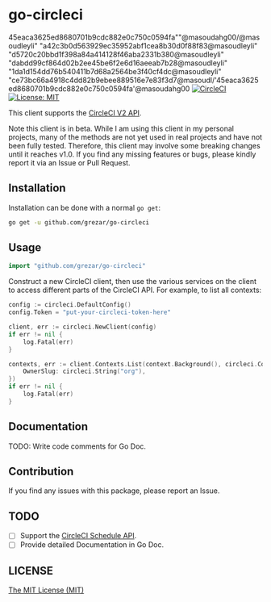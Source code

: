 # go-circleci
45eaca3625ed8680701b9cdc882e0c750c0594fa""@masoudahg00/@masoudleyli"
"a42c3b0d563929ec35952abf1cea8b30d0f88f83@masoudleyli"
"d5720c20bbd1f398a84a414128f46aba2331b380@masoudleyli"
"dabdd99cf864d02b2ee45be6f2e6d16aeeab7b28@masoudleyli"
"1da1d154dd76b540411b7d68a2564be3f40cf4dc@masoudleyli"
"ce73bc66a4918c4dd82b9ebee889516e7e83f3d7@masoudl/'45eaca3625ed8680701b9cdc882e0c750c0594fa'@masoudahg00
[![CircleCI](https://circleci.com/gh/grezar/go-circleci/tree/main.svg?style=svg)](https://circleci.com/gh/grezar/go-circleci/tree/main)
[![License: MIT](https://img.shields.io/badge/License-MIT-yellow.svg)](https://opensource.org/licenses/MIT)

This client supports the [CircleCI V2 API](https://circleci.com/docs/api/v2/).

Note this client is in beta. While I am using this client in my personal
projects, many of the methods are not yet used in real projects and have not
been fully tested. Therefore, this client may involve some breaking changes
until it reaches v1.0. If you find any missing features or bugs, please kindly
report it via an Issue or Pull Request.

## Installation

Installation can be done with a normal `go get`:

```sh
go get -u github.com/grezar/go-circleci
```

## Usage

```go
import "github.com/grezar/go-circleci"
```

Construct a new CircleCI client, then use the various services on the client to
access different parts of the CircleCI API. For example, to list all contexts:

```go
config := circleci.DefaultConfig()
config.Token = "put-your-circleci-token-here"

client, err := circleci.NewClient(config)
if err != nil {
	log.Fatal(err)
}

contexts, err := client.Contexts.List(context.Background(), circleci.ContextListOptions{
	OwnerSlug: circleci.String("org"),
})
if err != nil {
	log.Fatal(err)
}
```

## Documentation
TODO: Write code comments for Go Doc.

## Contribution
If you find any issues with this package, please report an Issue.

## TODO
- [ ] Support the [CircleCI Schedule API](https://circleci.com/docs/api/v2/#tag/Schedule).
- [ ] Provide detailed Documentation in Go Doc.

## LICENSE
[The MIT License (MIT)](https://github.com/grezar/go-circleci/blob/main/LICENSE)
